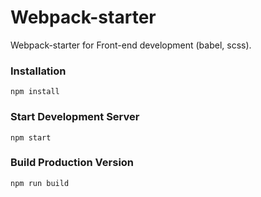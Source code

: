 # Webpack-starter
Webpack-starter for Front-end development (babel, scss).


### Installation

```
npm install
```

### Start Development Server

```
npm start
```

### Build Production Version

```
npm run build
```
